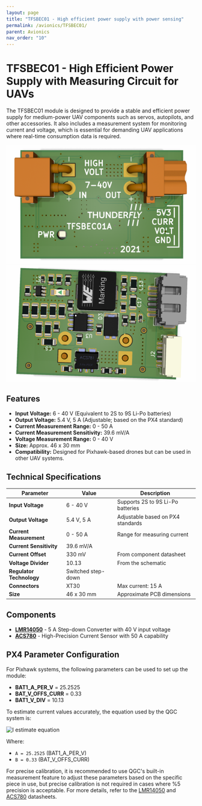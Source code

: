```yaml
---
layout: page
title: "TFSBEC01 - High efficient power supply with power sensing"
permalink: /avionics/TFSBEC01/
parent: Avionics
nav_order: "10"
---
```


# TFSBEC01 - High Efficient Power Supply with Measuring Circuit for UAVs

The TFSBEC01 module is designed to provide a stable and efficient power supply for medium-power UAV components such as servos, autopilots, and other accessories. It also includes a measurement system for monitoring current and voltage, which is essential for demanding UAV applications where real-time consumption data is required.

![TFSBEC01 Top View](./TFSBEC01A_top.png)
![TFSBEC01 Bottom View](./TFSBEC01A_bot.png)

## Features

- **Input Voltage:** 6 - 40 V (Equivalent to 2S to 9S Li-Po batteries)
- **Output Voltage:** 5.4 V, 5 A (Adjustable; based on the PX4 standard)
- **Current Measurement Range:** 0 - 50 A
- **Current Measurement Sensitivity:** 39.6 mV/A
- **Voltage Measurement Range:** 0 - 40 V
- **Size:** Approx. 46 x 30 mm
- **Compatibility:** Designed for Pixhawk-based drones but can be used in other UAV systems.

## Technical Specifications

| Parameter                      | Value            | Description                                             |
|---------------------------------|------------------|---------------------------------------------------------|
| **Input Voltage**               | 6 - 40 V         | Supports 2S to 9S Li-Po batteries                       |
| **Output Voltage**              | 5.4 V, 5 A       | Adjustable based on PX4 standards                       |
| **Current Measurement**         | 0 - 50 A         | Range for measuring current                             |
| **Current Sensitivity**         | 39.6 mV/A        |  |
| **Current Offset**              | 330 mV           | From component datasheet                                |
| **Voltage Divider**             | 10.13            | From the schematic                                      |
| **Regulator Technology**        | Switched step-down |  |
| **Connectors**                  | XT30             | Max current: 15 A                                       |
| **Size**                        | 46 x 30 mm       | Approximate PCB dimensions                              |

## Components

- [**LMR14050**](https://www.ti.com/lit/ds/symlink/lmr14050.pdf) - 5 A Step-down Converter with 40 V input voltage
- [**ACS780**](https://www.allegromicro.com/-/media/files/datasheets/acs780-datasheet.pdf) - High-Precision Current Sensor with 50 A capability
 
## PX4 Parameter Configuration

For Pixhawk systems, the following parameters can be used to set up the module:

- **BAT1_A_PER_V** = 25.2525
- **BAT_V_OFFS_CURR** = 0.33
- **BAT1_V_DIV** = 10.13

To estimate current values accurately, the equation used by the QGC system is:

![I estimate equation](https://latex.codecogs.com/png.image?\dpi{110}I_{est}=A\cdot(ADC_{val}-B))

Where:
- `A = 25.2525` (BAT1_A_PER_V)
- `B = 0.33` (BAT_V_OFFS_CURR)

For precise calibration, it is recommended to use QGC's built-in measurement feature to adjust these parameters based on the specific piece in use, but precise calibration is not required in cases where %5 precision is acceptable. For more details, refer to the [LMR14050](https://www.ti.com/lit/ds/symlink/lmr14050.pdf) and [ACS780](https://www.allegromicro.com/-/media/files/datasheets/acs780-datasheet.pdf) datasheets.




